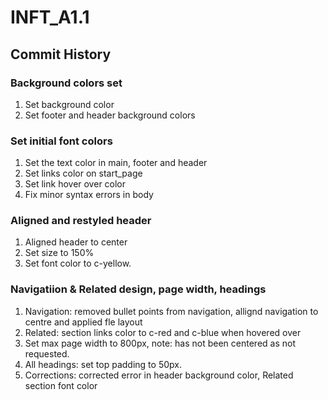 # INFT_A1.1

## Commit History

### Background colors set

1. Set background color
2. Set footer and header background colors

### Set initial font colors

1. Set the text color in main, footer and header
2. Set links color on start_page
3. Set link hover over color
4. Fix minor syntax errors in body

### Aligned and restyled header

1. Aligned header to center
2. Set size to 150%
3. Set font color to c-yellow.

### Navigatiion & Related design, page width, headings

1. Navigation: removed bullet points from navigation, allignd navigation to centre and applied fle layout
2. Related: section links color to c-red and c-blue when hovered over
3. Set max page width to 800px, note: has not been centered as not requested.
4. All headings: set top padding to 50px.
5. Corrections: corrected error in header background color, Related section font color